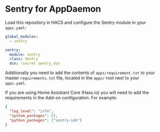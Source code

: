 # Sentry for AppDaemon

Load this repository in HACS and configure the Sentry module in ypur `apps.yaml`:

```yaml
global_modules:
  - sentry

sentry:
  module: sentry
  class: Sentry
  dsn: !secret sentry_dsn
```

Additionally you need to add the contents of `apps/requirement.txt` to your master `requirements.txt` file, located in the `apps/` root next to your `apps.yaml`.

If you are using Home Assistant Core (Hass.io) you will need to add the requirements in the Add-on configuration. For example:

```json
{
  "log_level": "info",
  "system_packages": [],
  "python_packages": ["sentry-sdk"]
}
```
